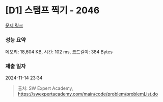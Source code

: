 # [D1] 스탬프 찍기 - 2046 

[문제 링크](https://swexpertacademy.com/main/code/problem/problemDetail.do?contestProbId=AV5QKdT6AyYDFAUq) 

### 성능 요약

메모리: 18,604 KB, 시간: 102 ms, 코드길이: 384 Bytes

### 제출 일자

2024-11-14 23:34



> 출처: SW Expert Academy, https://swexpertacademy.com/main/code/problem/problemList.do